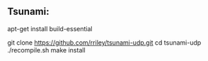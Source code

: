 ## Tsunami:

  apt-get install build-essential

  git clone https://github.com/rriley/tsunami-udp.git
  cd tsunami-udp
  ./recompile.sh
  make install